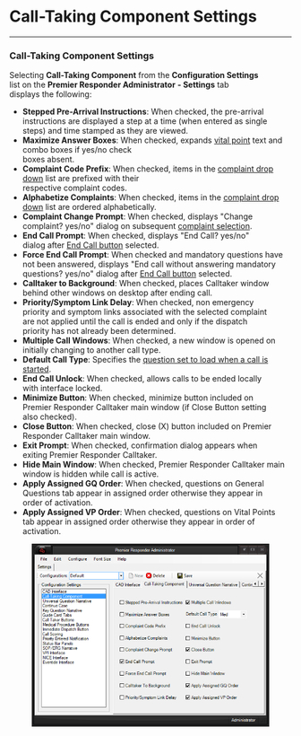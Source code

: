 # Call-Taking Component Settings

***

### **Call-Taking Component Settings**

Selecting **Call-Taking Component** from the **Configuration Settings**
\
list on the **Premier Responder Administrator** **- Settings** tab
\
displays the following:

* **Stepped Pre-Arrival Instructions**: When checked, the pre-arrival
  \
  instructions are displayed a step at a time (when entered as single
  \
  steps) and time stamped as they are viewed.
* **Maximize Answer Boxes**: When checked, expands [vital
  point](<Vital Points.md>) text and combo boxes if yes/no check
  \
  boxes absent.
* **Complaint Code Prefix**: When checked, items in the [complaint
  drop down](<General Questions.md>) list are prefixed with their
  \
  respective complaint codes.
* **Alphabetize Complaints**: When checked, items in the [complaint
  drop down](<General Questions.md>) list are ordered alphabetically.
* **Complaint Change Prompt**: When checked, displays "Change
  \
  complaint? yes/no" dialog on subsequent [complaint
  selection](<General Questions.md>).
* **End Call Prompt**: When checked, displays "End Call? yes/no"
  \
  dialog after [End Call button](<Ending a Case.md>) selected.
* **Force End Call Prompt**: When checked and mandatory questions have
  \
  not been answered, displays "End call without answering mandatory
  \
  questions? yes/no" dialog after [End Call
  button](<Ending a Case.md>) selected.
* **Calltaker to Background**: When checked, places Calltaker window
  \
  behind other windows on desktop after ending call.
* **Priority/Symptom Link Delay**: When checked, non emergency
  \
  priority and symptom links associated with the selected complaint
  \
  are not applied until the call is ended and only if the dispatch
  \
  priority has not already been determined.
* **Multiple Call Windows**: When checked, a new window is opened on
  \
  initially changing to another call type.
* **Default Call Type**: Specifies the [question set to load when a
  call is started](<All Caller Questions.md>).
* **End Call Unlock**: When checked, allows calls to be ended locally
  \
  with interface locked.
* **Minimize Button**: When checked, minimize button included on
  \
  Premier Responder Calltaker main window (if Close Button setting
  \
  also checked).
* **Close Button**: When checked, close (X) button included on Premier
  \
  Responder Calltaker main window.
* **Exit Prompt**: When checked, confirmation dialog appears when
  \
  exiting Premier Responder Calltaker.
* **Hide Main Window**: When checked, Premier Responder Calltaker main
  \
  window is hidden while call is active.
* **Apply Assigned GQ Order**: When checked, questions on General
  \
  Questions tab appear in assigned order otherwise they appear in
  \
  order of activation.
* **Apply Assigned VP Order**: When checked, questions on Vital Points
  \
  tab appear in assigned order otherwise they appear in order of
  \
  activation.

<figure><img src=".gitbook/assets/Call-Taking Component Settings_files/Image001.png" alt=""><figcaption></figcaption></figure>

